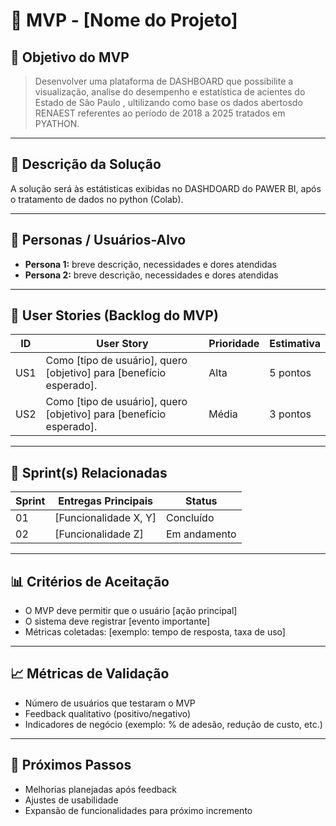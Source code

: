# 📌 MVP - [Nome do Projeto]

## 🎯 Objetivo do MVP

> Desenvolver uma plataforma de DASHBOARD que possibilite a visualização, analise do desempenho e estatística de acientes do Estado de São Paulo , ultilizando como base os dados abertosdo RENAEST referentes ao período de 2018 a 2025 tratados em PYATHON.

---

## 📝 Descrição da Solução

A solução será às estátisticas exibidas no DASHDOARD do PAWER BI, após o tratamento de dados no python (Colab).

---

## 👥 Personas / Usuários-Alvo
- **Persona 1:** breve descrição, necessidades e dores atendidas  
- **Persona 2:** breve descrição, necessidades e dores atendidas  

---

## 🔑 User Stories (Backlog do MVP)
| ID  | User Story                                                                 | Prioridade | Estimativa |
|-----|-----------------------------------------------------------------------------|------------|------------|
| US1 | Como [tipo de usuário], quero [objetivo] para [benefício esperado].         | Alta       | 5 pontos   |
| US2 | Como [tipo de usuário], quero [objetivo] para [benefício esperado].         | Média      | 3 pontos   |

---

## 📅 Sprint(s) Relacionadas
| Sprint | Entregas Principais                          | Status   |
|--------|----------------------------------------------|----------|
| 01     | [Funcionalidade X, Y]                        | Concluído|
| 02     | [Funcionalidade Z]                           | Em andamento |

---

## 📊 Critérios de Aceitação
- O MVP deve permitir que o usuário [ação principal]  
- O sistema deve registrar [evento importante]  
- Métricas coletadas: [exemplo: tempo de resposta, taxa de uso]  

---

## 📈 Métricas de Validação
- Número de usuários que testaram o MVP  
- Feedback qualitativo (positivo/negativo)  
- Indicadores de negócio (exemplo: % de adesão, redução de custo, etc.)  

---

## 🚀 Próximos Passos
- Melhorias planejadas após feedback  
- Ajustes de usabilidade  
- Expansão de funcionalidades para próximo incremento  
